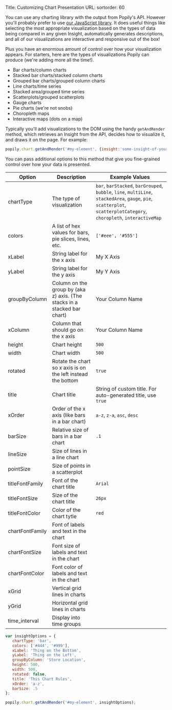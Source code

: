 Title: Customizing Chart Presentation
URL:
sortorder: 60

You can use any charting library with the output from Popily's API. However you'll probably prefer to use [our JavaScript library](https://github.com/popily/popily-js). It does useful things like selecting the most appropriate visualization based on the types of data being compared in any given Insight, automatically generates descriptions, and all of our visualizations are interactive and responsive out of the box!

Plus you have an enormous amount of control over how your visualization appears. For starters, here are the types of visualizations Popily can produce (we're adding more all the time!).

* Bar charts/column charts
* Stacked bar charts/stacked column charts
* Grouped bar charts/grouped column charts
* Line charts/time series
* Stacked area/grouped time series
* Scatterplots/grouped scatterplots
* Gauge charts
* Pie charts (we're not snobs)
* Choropleth maps
* Interactive maps (dots on a map)

Typically you'll add visualizations to the DOM using the handy `getAndRender` method, which retrieves an Insight from the API, decides how to visualize it, and draws it on the page. For example:

```javascript
popily.chart.getAndRender('#my-element', {insight:'some-insight-of-yours'});
```

You can pass additional options to this method that give you fine-grained control over how your data is presented.

Option | Description | Example Values
--------- | ----------- | -------------
chartType | The type of visualization | ``bar``, ``barStacked``, ``barGrouped``, ``bubble``, ``line``, ``multiLine``, ``stackedArea``, ``gauge``, ``pie``, ``scatterplot``, ``scatterplotCategory``, ``choropleth``, ``interactiveMap``
colors | A list of hex values for bars, pie slices, lines, etc. | ``['#eee', '#555']``
xLabel | String label for the x axis | My X Axis
yLabel | String label for the y axis | My Y Axis
groupByColumn | Column on the group by (aka z) axis. (The stacks in a stacked bar chart) | Your Column Name
xColumn | Column that should go on the x axis | Your Column Name
height | Chart height | ``500``
width | Chart width | ``500``
rotated | Rotate the chart so x axis is on the left instead the bottom | ``true``
title | Chart title | String of custom title. For auto-generated title, use ``true``
xOrder | Order of the x axis (like bars in a bar chart) | ``a-z``, ``z-a``, ``asc``, ``desc``
barSize | Relative size of bars in a bar chart | ``.1``
lineSize | Size of lines in a line chart |
pointSize | Size of points in a scatterplot |
titleFontFamily | Font of the chart title | ``Arial``
titleFontSize | Size of the chart title | ``26px``
titleFontColor | Color of the chart tytle | ``red``
chartFontFamily | Font of labels and text in the chart |
chartFontSize | Font size of labels and text in the chart |
chartFontColor | Font color of labels and text in the chart |
xGrid | Vertical grid lines in charts |
yGrid | Horizontal grid lines in charts |
time_interval | Display into time groups |

```javascript
var insightOptions = {
   chartType: 'bar',
   colors: ['#444', '#999'],
   xLabel: 'Thing on the Bottom',
   yLabel: 'Thing on the Left',
   groupByColumn: 'Store Location',
   height: 500,
   width: 500,
   rotated: false,
   title: 'This Chart Rules',
   xOrder: 'a-z',
   barSize: .5
};

popily.chart.getAndRender('#my-element', insightOptions);
```
